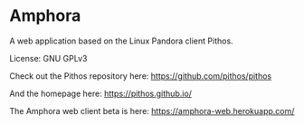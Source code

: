 # Amphora
A web application based on the Linux Pandora client Pithos. 

License: GNU GPLv3

Check out the Pithos repository here:
https://github.com/pithos/pithos

And the homepage here: 
https://pithos.github.io/

The Amphora web client beta is here:
https://amphora-web.herokuapp.com/
